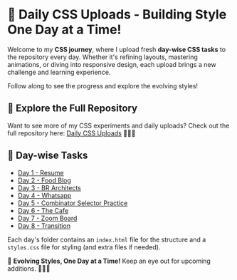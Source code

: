 # 🚀 Daily CSS Uploads - Building Style One Day at a Time!

Welcome to my **CSS journey**, where I upload fresh **day-wise CSS tasks** to the repository every day. Whether it's refining layouts, mastering animations, or diving into responsive design, each upload brings a new challenge and learning experience.

Follow along to see the progress and explore the evolving styles!
## 🌟 Explore the Full Repository 

Want to see more of my CSS experiments and daily uploads? Check out the full repository here: [Daily CSS Uploads](https://github.com/kalyan-3214/CSS) 🚀🎨✨


## 📅 Day-wise Tasks

- [Day 1 - Resume](https://kalyan-3214.github.io/CSS/Day-1/)
- [Day 2 - Food Blog](https://kalyan-3214.github.io/CSS/Day-2/)
- [Day 3 - BR Architects](https://kalyan-3214.github.io/CSS/Day-3/)
- [Day 4 - Whatsapp](https://kalyan-3214.github.io/CSS/Day-4/)
- [Day 5 - Combinator Selector Practice](https://kalyan-3214.github.io/CSS/Day-5/)
- [Day 6 - The Cafe](https://kalyan-3214.github.io/CSS/Day-6/)
- [Day 7 - Zoom Board](https://kalyan-3214.github.io/CSS/Day-7/)
- [Day 8 - Transition](https://kalyan-3214.github.io/CSS/Day-8/)


<!-- ## 📂 Repository Structure

Here’s how the files and folders are organized in this project:
CSS/|---Day-1/ 
    | |---index.html 
    | |---style.css 
    |---Day-2/ 
    | |---index.html 
    | |---style.css 
    |---Day-3 
    | |---index.html 
    | |---style.css 
    |---Day-4 
    | |---index.html 
    | |---style.css 
    |---Day-4 
    | |---index.html 
    | |---style.css 
    |---Day-5 
    | |---index.html 
    | |---style.css 
    |---Day-6 
    | |---drink.html 
    | |---eat.html 
    | |---index.html 
    | |---reservation.html 
    | |style.css 
    |---Day-7 
    | |---index.html 
    | |---style.css 
    └── README.md -->

Each day's folder contains an `index.html` file for the structure and a `styles.css` file for styling (and extra files if needed).

🔹 **Evolving Styles, One Day at a Time!** Keep an eye out for upcoming additions. 🚀🎨✨

